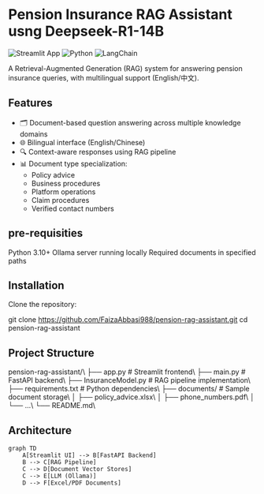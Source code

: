 # Pension Insurance RAG Assistant usng Deepseek-R1-14B

![Streamlit App](https://img.shields.io/badge/Streamlit-FF4B4B?style=for-the-badge&logo=Streamlit&logoColor=white)
![Python](https://img.shields.io/badge/Python-3776AB?style=for-the-badge&logo=python&logoColor=white)
![LangChain](https://img.shields.io/badge/LangChain-00A67E?style=for-the-badge)

A Retrieval-Augmented Generation (RAG) system for answering pension insurance queries, with multilingual support (English/中文).

## Features

- 🗂️ Document-based question answering across multiple knowledge domains
- 🌐 Bilingual interface (English/Chinese)
- 🔍 Context-aware responses using RAG pipeline
- 📊 Document type specialization:
  - Policy advice
  - Business procedures
  - Platform operations
  - Claim procedures
  - Verified contact numbers

## pre-requisities

Python 3.10+
Ollama server running locally
Required documents in specified paths

## Installation
Clone the repository:

git clone https://github.com/FaizaAbbasi988/pension-rag-assistant.git 
cd pension-rag-assistant

## Project Structure

pension-rag-assistant/\\
├── app.py                # Streamlit frontend\\
├── main.py               # FastAPI backend\\
├── InsuranceModel.py     # RAG pipeline implementation\\
├── requirements.txt      # Python dependencies\\
├── documents/            # Sample document storage\\
│   ├── policy_advice.xlsx\\
│   ├── phone_numbers.pdf\\
│   └── ...\\
└── README.md\\    

## Architecture

```mermaid
graph TD
    A[Streamlit UI] --> B[FastAPI Backend]
    B --> C[RAG Pipeline]
    C --> D[Document Vector Stores]
    C --> E[LLM (Ollama)]
    D --> F[Excel/PDF Documents]